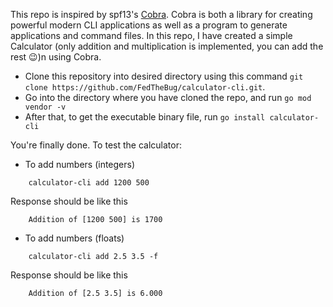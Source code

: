 This repo is inspired by spf13's [Cobra](https://github.com/spf13/cobra). Cobra is both a library for creating powerful modern CLI applications as well as a program to generate applications and command files.
In this repo, I have created a simple Calculator (only addition and multiplication is implemented, you can add the rest :wink:)n using Cobra.

- Clone this repository into desired directory using this command `git clone https://github.com/FedTheBug/calculator-cli.git`.
- Go into the directory where you have cloned the repo, and run `go mod vendor -v`
- After that, to get the executable binary file, run `go install calculator-cli`

You're finally done. 
To test the calculator: 
- To add numbers (integers)
```
    calculator-cli add 1200 500
```
Response should be like this
```
    Addition of [1200 500] is 1700
```
- To add numbers (floats)
```
    calculator-cli add 2.5 3.5 -f
```
Response should be like this
```
    Addition of [2.5 3.5] is 6.000
```
